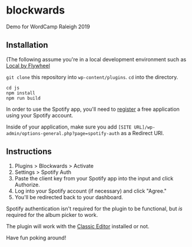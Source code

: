 # blockwards
Demo for WordCamp Raleigh 2019

## Installation

(The following assume you're in a local development environment such as [Local by Flywheel](https://localbyflywheel.com/)

`git clone` this repository into `wp-content/plugins`. `cd` into the directory.

```
cd js
npm install
npm run build
```

In order to use the Spotify app, you'll need to [register](https://developer.spotify.com/dashboard/applications) a free application using your Spotify account. 

Inside of your application, make sure you add `[SITE URL]/wp-admin/options-general.php?page=spotify-auth` as a Redirect URI.

## Instructions
1. Plugins > Blockwards > Activate
2. Settings > Spotify Auth
3. Paste the client key from your Spotify app into the input and click Authorize.
4. Log into your Spotify account (if necessary) and click "Agree."
5. You'll be redirected back to your dashboard.

Spotify authentication isn't required for the plugin to be functional, but _is_ required for the album picker to work.

The plugin will work with the [Classic Editor](https://wordpress.org/plugins/classic-editor/) installed or not.

Have fun poking around!
